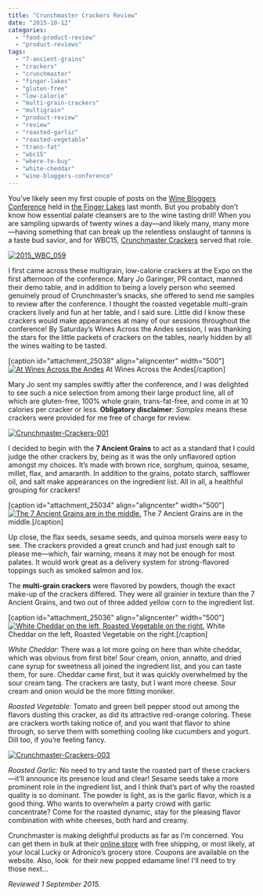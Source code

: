 ```yaml
---
title: "Crunchmaster Crackers Review"
date: "2015-10-12"
categories: 
  - "food-product-review"
  - "product-reviews"
tags: 
  - "7-ancient-grains"
  - "crackers"
  - "crunchmaster"
  - "finger-lakes"
  - "gluten-free"
  - "low-calorie"
  - "multi-grain-crackers"
  - "multigrain"
  - "product-review"
  - "review"
  - "roasted-garlic"
  - "roasted-vegetable"
  - "trans-fat"
  - "wbc15"
  - "where-to-buy"
  - "white-cheddar"
  - "wine-bloggers-conference"
---
```


You’ve likely seen my first couple of posts on the [Wine Bloggers Conference](http://thegourmez.com/2015/08/27/most-memorable-wines-from-the-2015-finger-lakes-wine-bloggers-conference/) held in [the Finger Lakes](http://thegourmez.com/2015/09/10/the-hospitality-of-the-finger-lakes-and-other-reasons-to-visit/) last month. But you probably don’t know how essential palate cleansers are to the wine tasting drill! When you are sampling upwards of twenty wines a day—and likely many, many more—having something that can break up the relentless onslaught of tannins is a taste bud savior, and for WBC15, [Crunchmaster Crackers](https://www.crunchmaster.com/home.aspx) served that role.

[![2015_WBC_059](http://s3.amazonaws.com/thegourmez-wpmedia/2015/09/2015_WBC_059-334x500.jpg)](http://s3.amazonaws.com/thegourmez-wpmedia/2015/09/2015_WBC_059.jpg)

I first came across these multigrain, low-calorie crackers at the Expo on the first afternoon of the conference. Mary Jo Garinger, PR contact, manned their demo table, and in addition to being a lovely person who seemed genuinely proud of Crunchmaster’s snacks, she offered to send me samples to review after the conference. I thought the roasted vegetable multi-grain crackers lively and fun at her table, and I said sure. Little did I know these crackers would make appearances at many of our sessions throughout the conference! By Saturday’s Wines Across the Andes session, I was thanking the stars for the little packets of crackers on the tables, nearly hidden by all the wines waiting to be tasted.

\[caption id="attachment\_25038" align="aligncenter" width="500"\][![At Wines Across the Andes](http://s3.amazonaws.com/thegourmez-wpmedia/2015/09/2015_WBC_162-500x334.jpg)](http://s3.amazonaws.com/thegourmez-wpmedia/2015/09/2015_WBC_162.jpg) At Wines Across the Andes\[/caption\]

Mary Jo sent my samples swiftly after the conference, and I was delighted to see such a nice selection from among their large product line, all of which are gluten-free, 100% whole grain, trans-fat-free, and come in at 10 calories per cracker or less. **Obligatory disclaimer**: _Samples_ means these crackers were provided for me free of charge for review.

[![Crunchmaster-Crackers-001](http://s3.amazonaws.com/thegourmez-wpmedia/2015/09/Crunchmaster-Crackers-001-374x500.jpg)](http://s3.amazonaws.com/thegourmez-wpmedia/2015/09/Crunchmaster-Crackers-001.jpg)

I decided to begin with the **7 Ancient Grains** to act as a standard that I could judge the other crackers by, being as it was the only unflavored option amongst my choices. It’s made with brown rice, sorghum, quinoa, sesame, millet, flax, and amaranth. In addition to the grains, potato starch, safflower oil, and salt make appearances on the ingredient list. All in all, a healthful grouping for crackers!

\[caption id="attachment\_25034" align="aligncenter" width="500"\][![The 7 Ancient Grains are in the middle.](http://s3.amazonaws.com/thegourmez-wpmedia/2015/09/Crunchmaster-Crackers-002-500x489.jpg)](http://s3.amazonaws.com/thegourmez-wpmedia/2015/09/Crunchmaster-Crackers-002.jpg) The 7 Ancient Grains are in the middle.\[/caption\]

Up close, the flax seeds, sesame seeds, and quinoa morsels were easy to see. The crackers provided a great crunch and had just enough salt to please me—which, fair warning, means it may not be enough for most palates. It would work great as a delivery system for strong-flavored toppings such as smoked salmon and lox.

The **multi-grain crackers** were flavored by powders, though the exact make-up of the crackers differed. They were all grainier in texture than the 7 Ancient Grains, and two out of three added yellow corn to the ingredient list.

\[caption id="attachment\_25036" align="aligncenter" width="500"\][![White Cheddar on the left, Roasted Vegetable on the right.](http://s3.amazonaws.com/thegourmez-wpmedia/2015/09/Crunchmaster-Crackers-005-500x334.jpg)](http://s3.amazonaws.com/thegourmez-wpmedia/2015/09/Crunchmaster-Crackers-005.jpg) White Cheddar on the left, Roasted Vegetable on the right.\[/caption\]

_White Cheddar_: There was a lot more going on here than white cheddar, which was obvious from first bite! Sour cream, onion, annatto, and dried cane syrup for sweetness all joined the ingredient list, and you can taste them, for sure. Cheddar came first, but it was quickly overwhelmed by the sour cream tang. The crackers are tasty, but I want more cheese. Sour cream and onion would be the more fitting moniker.

_Roasted Vegetable:_ Tomato and green bell pepper stood out among the flavors dusting this cracker, as did its attractive red-orange coloring. These are crackers worth taking notice of, and you want that flavor to shine through, so serve them with something cooling like cucumbers and yogurt. Dill too, if you’re feeling fancy.

[![Crunchmaster-Crackers-003](http://s3.amazonaws.com/thegourmez-wpmedia/2015/09/Crunchmaster-Crackers-003-500x334.jpg)](http://s3.amazonaws.com/thegourmez-wpmedia/2015/09/Crunchmaster-Crackers-003.jpg)

_Roasted Garlic:_ No need to try and taste the roasted part of these crackers—it’ll announce its presence loud and clear! Sesame seeds take a more prominent role in the ingredient list, and I think that’s part of why the roasted quality is so dominant. The powder is light, as is the garlic flavor, which is a good thing. Who wants to overwhelm a party crowd with garlic concentrate? Come for the roasted dynamic, stay for the pleasing flavor combination with white cheeses, both hard and creamy.

Crunchmaster is making delightful products as far as I’m concerned. You can get them in bulk at their [online store](http://eyelevellink.com/collections/vendors?q=Crunchmaster) with free shipping, or most likely, at your local Lucky or Adronico’s grocery store. Coupons are available on the website. Also, look  for their new popped edamame line! I'll need to try those next...

_Reviewed 1 September 2015._
